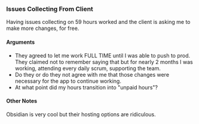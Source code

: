 
### Issues Collecting From Client

Having issues collecting on 59 hours worked and the client is asking me to make more changes, for free.
#### Arguments

- They agreed to let me work FULL TIME until I was able to push to prod. They claimed not to remember saying that but for nearly 2 months I was working, attending every daily scrum, supporting the team.
 - Do they or do they not agree with me that those changes were necessary for the app to continue working.
 - At what point did my hours transition into "unpaid hours"?

#### Other Notes
Obsidian is very cool but their hosting options are ridiculous.